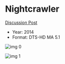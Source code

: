 # Nightcrawler

[Discussion Post](https://www.avsforum.com/threads/bass-eq-for-filtered-movies.2995212/post-56917638)

* Year: 2014
* Format: DTS-HD MA 5.1

![img 0](https://i.imgur.com/skVFCM0.jpg)

![img 1](https://i.imgur.com/HXd94pR.png)


